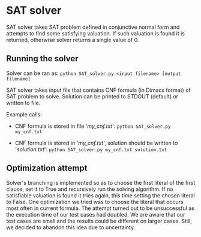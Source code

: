 # SAT solver

SAT solver takes SAT problem defined in conjunctive normal form and attempts to find some satisfying valuation. If such valuation is found it is returned, otherwise solver returns a single value of 0.

## Running the solver
Solver can be ran as: `python SAT_solver.py <input filename> [output filename]`

SAT solver takes input file that contains CNF formula (in Dimacs format) of SAT problem to solve.
Solution can be printed to STDOUT (default) or written to file.

Example calls:
+ CNF formula is stored in file '*my_cnf.txt*':
`python SAT_solver.py my_cnf.txt`

+ CNF formula is stored in '*my_cnf.txt*', solution should be written to '*solution.txt*':
`python SAT_solver.py my_cnf.txt solution.txt`

## Optimization attempt
Solver's branching is implemented so as to choose the first literal of the first clause, set it to True and recursively run the solving algorithm. If no satisfiable valuation is found it tries again, this time setting the chosen literal to False.
One optimization we tried was to choose the literal that occurs most often in current formula. The attempt turned out to be unsuccessful as the execution time of our test cases had doubled. We are aware that our test cases are small and the results could be different on larger cases. Still, we decided to abandon this idea due to uncertainty.